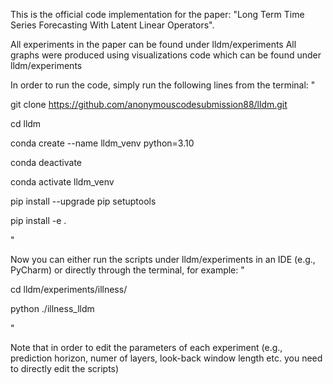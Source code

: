 This is the official code implementation for the paper: "Long Term Time Series Forecasting With Latent Linear Operators".

All experiments in the paper can be found under lldm/experiments
All graphs were produced using visualizations code which can be found under lldm/experiments

In order to run the code, simply run the following lines from the terminal:
"

git clone https://github.com/anonymouscodesubmission88/lldm.git

cd lldm

conda create --name lldm_venv python=3.10

conda deactivate

conda activate lldm_venv

pip install --upgrade pip setuptools

pip install -e .

"


Now you can either run the scripts under lldm/experiments in an IDE (e.g., PyCharm) or directly through the terminal, for example:
"

cd lldm/experiments/illness/

python ./illness_lldm

"

Note that in order to edit the parameters of each experiment (e.g., prediction horizon, numer of layers, look-back window length etc. you need to directly edit the scripts) 
